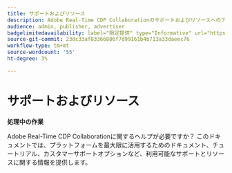 ```yaml
---
title: サポートおよびリソース
description: Adobe Real-Time CDP Collaborationのサポートおよびリソースへのアクセス
audience: admin, publisher, advertiser
badgelimitedavailability: label="限定提供" type="Informative" url="https://helpx.adobe.com/legal/product-descriptions/real-time-customer-data-platform-collaboration.html newtab=true"
source-git-commit: 23dc33af83366806f7d99161b4b713a33daeec76
workflow-type: tm+mt
source-wordcount: '55'
ht-degree: 3%

---
```



# サポートおよびリソース

**処理中の作業**

Adobe Real-Time CDP Collaborationに関するヘルプが必要ですか？ このドキュメントでは、プラットフォームを最大限に活用するためのドキュメント、チュートリアル、カスタマーサポートオプションなど、利用可能なサポートとリソースに関する情報を提供します。
